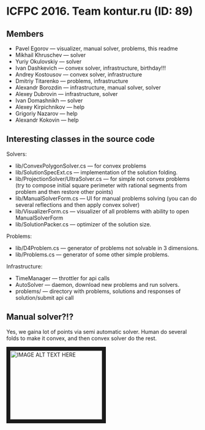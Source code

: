 # ICFPC 2016. Team kontur.ru (ID: 89)

## Members

* Pavel Egorov — visualizer, manual solver, problems, this readme
* Mikhail Khruschev — solver
* Yuriy Okulovskiy — solver
* Ivan Dashkevich — convex solver, infrastructure, birthday!!!
* Andrey Kostousov — convex solver, infrastructure
* Dmitriy Titarenko — problems, infrastructure
* Alexandr Borozdin — infrastructure, manual solver, solver
* Alexey Dubrovin — infrastructure, solver
* Ivan Domashnikh — solver
* Alexey Kirpichnikov — help
* Grigoriy Nazarov — help
* Alexandr Kokovin — help


## Interesting classes in the source code

Solvers:

* lib/ConvexPolygonSolver.cs — for convex problems
* lib/SolutionSpecExt.cs — implementation of the solution folding.
* lib/ProjectionSolver/UltraSolver.cs — for simple not convex problems (try to compose initial square perimeter with rational segments from problem and then restore other points)
* lib/ManualSolverForm.cs — UI for manual problems solving (you can do several reflections and then apply convex solver)
* lib/VisualizerForm.cs — visualizer of all problems with ability to open ManualSolverForm
* lib/SolutionPacker.cs — optimizer of the solution size.

Problems:

* lib/D4Problem.cs — generator of problems not solvable in 3 dimensions.
* lib/Problems.cs — generator of some other simple problems.

Infrastructure:

* TimeManager — throttler for api calls
* AutoSolver — daemon, download new problems and run solvers.
* problems/ — directory with problems, solutions and responses of solution/submit api call

## Manual solver?!?

Yes, we gaina lot of points via semi automatic solver. Human do several folds to make it convex, and then convex solver do the rest.

<a href="http://www.youtube.com/watch?feature=player_embedded&v=6_2JAzxuTNM
" target="_blank"><img src="http://img.youtube.com/vi/6_2JAzxuTNM/0.jpg" 
alt="IMAGE ALT TEXT HERE" width="240" height="180" border="10" /></a>

